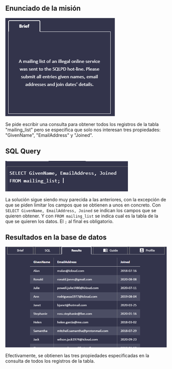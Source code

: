 ## Enunciado de la misión

![Enunciado](https://github.com/alafa/theegg_ai/blob/master/tarea_43/images/3.1.PNG?raw=true)

Se pide escribir una consulta para obtener todos los registros de la tabla "mailing_list" pero se especifica que solo
nos interesan tres propiedades: "GivenName", "EmailAddress" y "Joined".

## SQL Query

![sql_query](https://github.com/alafa/theegg_ai/blob/master/tarea_43/images/3.2.PNG?raw=true)

La solución sigue siendo muy parecida a las anteriores, con la excepción de que se piden limitar los campos que se obtienen
a unos en concreto.
Con `SELECT GivenName, EmailAddress, Joined` se indican los campos que se quieren obtener. Y con `FROM mailing_list`
se indica cual es la tabla de la que se quieren los datos.
 El `;` al final es obligatorio.

## Resultados en la base de datos

![result](https://github.com/alafa/theegg_ai/blob/master/tarea_43/images/3.3.PNG?raw=true)

Efectivamente, se obtienen las tres propiedades especificadas en la consulta de todos los registros de la tabla.